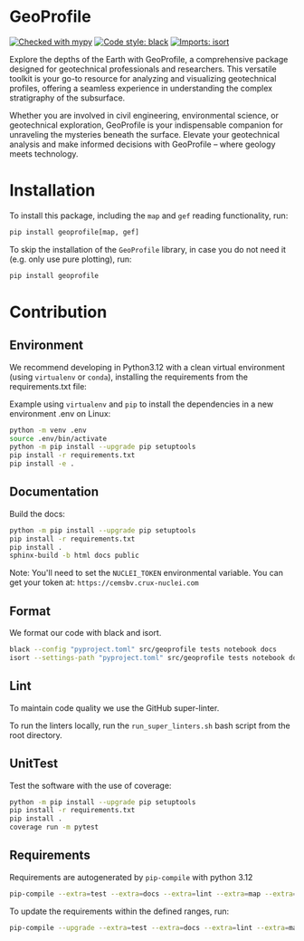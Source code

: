 # GeoProfile

[![Checked with mypy](http://www.mypy-lang.org/static/mypy_badge.svg)](http://mypy-lang.org/)
[![Code style: black](https://img.shields.io/badge/code%20style-black-000000.svg)](https://github.com/psf/black)
[![Imports: isort](https://img.shields.io/badge/%20imports-isort-%231674b1?style=flat&labelColor=ef8336)](https://pycqa.github.io/isort/)

Explore the depths of the Earth with GeoProfile, a comprehensive package designed for geotechnical professionals and
researchers. This versatile toolkit is your go-to resource for analyzing and visualizing geotechnical profiles, offering
a seamless experience in understanding the complex stratigraphy of the subsurface.

Whether you are involved in civil engineering, environmental science, or geotechnical exploration, GeoProfile is your
indispensable companion for unraveling the mysteries beneath the surface. Elevate your geotechnical analysis and make
informed decisions with GeoProfile – where geology meets technology.

# Installation

To install this package, including the `map` and `gef` reading functionality, run:

```bash
pip install geoprofile[map, gef]
```

To skip the installation of the `GeoProfile` library, in case you do not need it (e.g. only use pure plotting), run:

```bash
pip install geoprofile
```

# Contribution

## Environment

We recommend developing in Python3.12 with a clean virtual environment (using `virtualenv` or `conda`), installing the
requirements from the requirements.txt file:

Example using `virtualenv` and `pip` to install the dependencies in a new environment .env on Linux:

```bash
python -m venv .env
source .env/bin/activate
python -m pip install --upgrade pip setuptools
pip install -r requirements.txt
pip install -e .
```

## Documentation

Build the docs:

```bash
python -m pip install --upgrade pip setuptools
pip install -r requirements.txt
pip install .
sphinx-build -b html docs public
```

Note: You'll need to set the `NUCLEI_TOKEN` environmental variable.
You can get your token at: `https://cemsbv.crux-nuclei.com`

## Format

We format our code with black and isort.

```bash
black --config "pyproject.toml" src/geoprofile tests notebook docs
isort --settings-path "pyproject.toml" src/geoprofile tests notebook docs
```

## Lint

To maintain code quality we use the GitHub super-linter.

To run the linters locally, run the `run_super_linters.sh` bash script from the root directory.

## UnitTest

Test the software with the use of coverage:

```bash
python -m pip install --upgrade pip setuptools
pip install -r requirements.txt
pip install .
coverage run -m pytest
```

## Requirements

Requirements are autogenerated by `pip-compile` with python 3.12

```bash
pip-compile --extra=test --extra=docs --extra=lint --extra=map --extra=gef --extra=notebook --output-file=requirements.txt pyproject.toml
```

To update the requirements within the defined ranges, run:

```bash
pip-compile --upgrade --extra=test --extra=docs --extra=lint --extra=map --extra=gef --extra=notebook --output-file=requirements.txt pyproject.toml
```